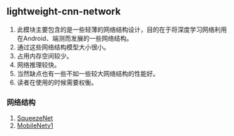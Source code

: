 ## lightweight-cnn-network

1. 此模块主要包含的是一些轻薄的网络结构设计，目的在于将深度学习网络利用在Android、端测而发展的一些网络结构。
2. 通过这些网络结构模型大小很小。
3. 占用内存空间较少。
4. 网络推理较快。
5. 当然缺点也有一些不如一些较大网络结构的性能好。
6. 读者在使用的时候需要权衡。

### 网络结构

1. [SqueezeNet](https://github.com/Milittle/awesome-dl-network/blob/master/lightweight-cnn-network/SqueezeNet.md)
2. [MobileNetv1](https://github.com/Milittle/awesome-dl-network/blob/master/lightweight-cnn-network/MobileNet.md)
